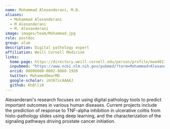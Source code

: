 ```yaml
---
name: Mohammad Alexanderani, M.D.
aliases:
  - Mohammad Alexanderani
  - M Alexanderani
  - M. Alexanderani
image: images/team/Mohammad.jpg
role: postdoc
group: alum
description: Digital pathology expert
affiliation: Weill Cornell Medicine
links:
  home-page: https://directory.weill.cornell.edu/person/profile/mom4011
  inpubmed: "https://www.ncbi.nlm.nih.gov/pubmed/?term=Mohammad+Alexanderani"
  orcid: 00000000-0002-8068-1920
  twitter: MohamedOmarMD
  google-scholar: iHJ6TzcAAAAJ
  github: Kh0lli0
---
```


Alexanderani's research focuses on using digital pathology tools to predict important outcomes in various human diseases. Current projects include the prediction of response to TNF-alpha inhibition in ulcerative colitis from histo-pathology slides using deep learning, and the characterization of the signaling pathways driving prostate cancer initiation.